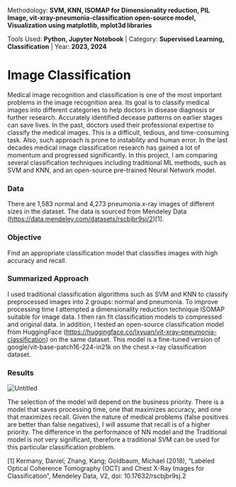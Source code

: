Methodology: **SVM, KNN, ISOMAP for Dimensionality reduction, PIL Image, vit-xray-pneumonia-classification open-source model, Visualization using matplotlib, mplot3d libraries**

Tools Used: **Python, Jupyter Notebook** | Category: **Supervised Learning, Classification** | Year: **2023, 2024**

# Image Classification
Medical image recognition and classification is one of the most important problems in the image recognition area. Its goal is to classify medical images into different categories to help doctors in disease diagnosis or further research. Accurately identified decease patterns on earlier stages can save lives. In the past, doctors used their professional expertise to classify the medical images. This is a difficult, tedious, and time-consuming task. Also, such approach is prone to instability and human error. In the last decades medical image classification research has gained a lot of momentum and progressed significantly. In this project, I am comparing several classification techniques including traditional ML methods, such as SVM and KNN, and an open-source pre-trained Neural Network model.

### Data
There are 1,583 normal and 4,273 pneumonia x-ray images of different sizes in the dataset. 
The data is sourced from Mendeley Data (https://data.mendeley.com/datasets/rscbjbr9sj/2)[1].


### Objective
Find an appropriate classification model that classifies images with high accuracy and recall.

### Summarized Approach
I used traditional classification algorithms such as SVM and KNN to classify preprocessed images into 2 groups: normal and pneumonia. To improve processing time I attempted a dimensionality reduction technique ISOMAP suitable for image data. I then ran fit classification models to compressed and original data. In addition, I tested an open-source classification model from HuggingFace (https://huggingface.co/lxyuan/vit-xray-pneumonia-classification) on the same dataset. This model is a fine-tuned version of google/vit-base-patch16-224-in21k on the chest x-ray classification dataset.

### Results
![Untitled](https://github.com/aidatabaeva/image-classification/assets/121254366/8089fc9c-333b-4439-8039-2ea04351480f)

The selection of the model will depend on the business priority. There is a model that saves processing time, one that maximizes accuracy, and one that maximizes recall. Given the nature of medical problems (false positives are better than false negatives), I will assume that recall is of a higher priority. The difference in the performance of NN model and the Traditional model is not very significant, therefore a traditional SVM can be used for this particular classification problem.

[1] Kermany, Daniel; Zhang, Kang; Goldbaum, Michael (2018), “Labeled Optical Coherence Tomography (OCT) and Chest X-Ray Images for Classification”, Mendeley Data, V2, doi: 10.17632/rscbjbr9sj.2
